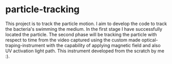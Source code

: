 # particle-tracking
This project is to track the particle motion. I aim to develop the code to track the bacteria's swimming the medium. In the first stage I have successfully located the particle.
The second phase will be tracking the particle with respect to time from the video captured using the custom made optical-traping-instrument with the capability of applying magnetic field and also UV activation light path. This instrument developed from the scratch by me :).
